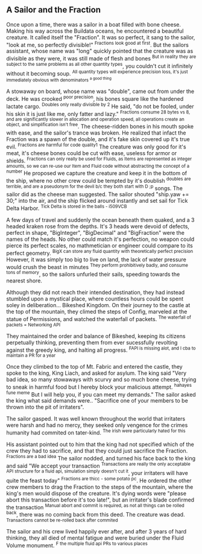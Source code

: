 **A Sailor and the Fraction**
---

Once upon a time, there was a sailor in a boat filled with bone cheese. Making his way across the Buildata oceans, he encountered a beautiful creature. It called itself the "Fraction". It was so perfect, it sang to the sailor, "look at me, so perfectly divisible!" <sup>Fractions look good at first</sup>. But the sailors assistant, whose name was "long" quickly pointed that the creature was as divisible as they were, it was still made of flesh and bones <sup>But in reality they are subject to the same problems as all other quantity types</sup>, you couldn't cut it infinitely without it becoming soup. <sup>All quantity types will experience precision loss, it's just immediately obvious with denominators <sup>a good thing</sup></sup>

A stowaway on board, whose name was "double", came out from under the deck. He was crooked <sup>poor precision</sup>, his bones square like the hardened lactate cargo. <sup>Doubles only really divisible by 2</sup> He said, "do not be fooled, under his skin it is just like me, only fatter and lazy." <sup>Fractions consume 28 bytes vs 8, and are significantly slower in allocation and operation speed, all operations create an object, and simplification isn't free</sup>. The cheese-ridden bones in his mouth spoke with ease, and the sailor's trance was broken. He realized that infact the Fraction was a spawn of the double, and it's fake skin covered up it's true evil. <sup>Fractions are harmful for code quality1</sup> The creature was only good for it's meat, it's cheese bones could be cut with ease, useless for armor or shields. <sup>Fractions can only really be used for Fluids, as Items are represented as integer amounts, so we can re-use our Item and Fluid code without abstracting the concept of a number</sup> He proposed we capture the creature and keep it in the bottom of the ship, where no other crew could be tempted by it's doublish <sup>doubles are terrible, and are a pseudonym for the devil b/c they both start with D ;p</sup> songs. The sailor did as the cheese man suggested. The sailor shouted "ship.yaw += 30;" into the air, and the ship flicked around instantly and set sail for Tick Delta Harbor. <sup>Tick Delta is stored in the balls - i509VCB</sup>

A few days of travel and suddenly the ocean beneath them quaked, and a 3 headed kraken rose from the depths. It's 3 heads were devoid of defects, perfect in shape, "BigInteger", "BigDecimal" and "BigFraction" were the names of the heads. No other could match it's perfection, no weapon could pierce its perfect scales, no mathmetician or engineer could compare to its perfect geometry.  <sup>BigX can store any fluid quantity with theoretically perfect precision</sup> However, it was simply too big to live on land, the lack of water pressure would crush the beast in minutes <sup>They perform prohibitively badly, and consume tons of memory</sup>, so the sailors unfurled their sails, speeding towards the nearest shore. 

Although they did not reach their intended destination, they had instead stumbled upon a mystical place, where countless hours could be spent soley in deliberation... Bikeshed Kingdom. On their journey to the castle at the top of the mountain, they climed the steps of Config, marveled at the statue of Permissions, and watched the waterfall of packets. <sup>The waterfall of packets = Networking API</sup>

They maintained the order and balance of Bikeshed, keeping its citizens perpetually thinking, preventing them from ever sucessfully revolting against the greedy king, and halting all progress. <sup>FAPI is missing alot, and I cba to maintain a PR for a year</sup>

Once they climbed to the top of Mt. Fabric and entered the castle, they spoke to the king, King Liach, and asked for asylum. The king said "Very bad idea, so many stowaways with scurvy and so much bone cheese, trying to sneak in harmful food but I hereby block your malicious attempt. <sup>hahayes fune meme</sup> But I will help you, if you can meet my demands." The sailor asked the king what said demands were.. "Sacrifice one of your members to be thrown into the pit of irritaters". 

The sailor gasped. It was well known throughout the world that irritaters were harsh and had no mercy, they seeked only vengence for the crimes humanity had commited on tater-kind. <sup>The irish were particularly hated for this</sup>

His assistant pointed out to him that the king had not specified which of the crew they had to sacrifice, and that they could just sacrifice the Fraction. <sup>Fractions are a bad idea</sup> The sailor nodded, and turned his face back to the king and said "We accept your transaction <sup>Transactions are really the only acceptable API structure for a fluid api, simulation simply doesn't cut it</sup>, your irritaters will have quite the feast today" <sup>Fractions are thicc - some potato pc</sup>. He ordered the other crew members to drag the Fraction to the steps of the mountain, where the king's men would dispose of the creature. It's dying words were "please abort this transaction before it's too late!", but an irritater's blade confirmed the transaction <sup>Manual abort and commit is required, as not all things can be rolled back</sup>, there was no coming back from this deed. The creature was dead. <sup>Transactions cannot be re-rolled back after commited</sup>

The sailor and his crew lived happily ever after, and after 3 years of hard thinking, they all died of mental fatigue and were buried under the Fluid Volume monument. <sup>F the multiple fluid api PRs to various places</sup>
